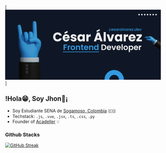 [![Jhon Cardenas](https://github.com/Alejandro-CP-dev/Jhon-Cardenas/blob/main/img/banner.png)]
## !Hola😁, Soy Jhon🍄¡


* Soy Estudiante SENA de [Sogamoso, Colombia](https://youtu.be/iyteoh7jreA?si=7JUJ___RtQQoM0gh) 🇨🇴
* Techstack: `.js`, `.vue`, `.jsx`, `.ts`, `.css`, `.py` 
* Founder of [Acadeller](https://github.com/Acadeller) 💡

### Github Stacks
[![GitHub Streak](https://github-readme-streak-stats.herokuapp.com?user=Jhon%20Cardenas%20&theme=gruvbox&hide_border=FALSO&border_radius=4.6&locale=es&short_numbers=FALSO)](https://git.io/streak-stats)
